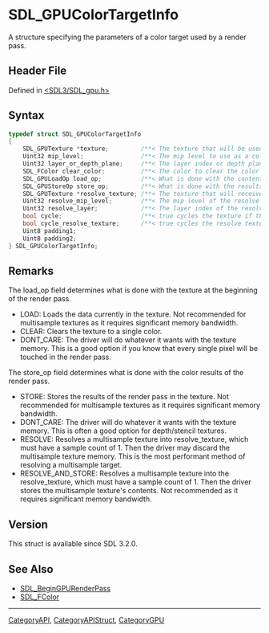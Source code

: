 # SDL_GPUColorTargetInfo

A structure specifying the parameters of a color target used by a render pass.

## Header File

Defined in [<SDL3/SDL_gpu.h>](https://github.com/libsdl-org/SDL/blob/main/include/SDL3/SDL_gpu.h)

## Syntax

```c
typedef struct SDL_GPUColorTargetInfo
{
    SDL_GPUTexture *texture;         /**< The texture that will be used as a color target by a render pass. */
    Uint32 mip_level;                /**< The mip level to use as a color target. */
    Uint32 layer_or_depth_plane;     /**< The layer index or depth plane to use as a color target. This value is treated as a layer index on 2D array and cube textures, and as a depth plane on 3D textures. */
    SDL_FColor clear_color;          /**< The color to clear the color target to at the start of the render pass. Ignored if SDL_GPU_LOADOP_CLEAR is not used. */
    SDL_GPULoadOp load_op;           /**< What is done with the contents of the color target at the beginning of the render pass. */
    SDL_GPUStoreOp store_op;         /**< What is done with the results of the render pass. */
    SDL_GPUTexture *resolve_texture; /**< The texture that will receive the results of a multisample resolve operation. Ignored if a RESOLVE* store_op is not used. */
    Uint32 resolve_mip_level;        /**< The mip level of the resolve texture to use for the resolve operation. Ignored if a RESOLVE* store_op is not used. */
    Uint32 resolve_layer;            /**< The layer index of the resolve texture to use for the resolve operation. Ignored if a RESOLVE* store_op is not used. */
    bool cycle;                      /**< true cycles the texture if the texture is bound and load_op is not LOAD */
    bool cycle_resolve_texture;      /**< true cycles the resolve texture if the resolve texture is bound. Ignored if a RESOLVE* store_op is not used. */
    Uint8 padding1;
    Uint8 padding2;
} SDL_GPUColorTargetInfo;
```

## Remarks

The load_op field determines what is done with the texture at the beginning
of the render pass.

- LOAD: Loads the data currently in the texture. Not recommended for
  multisample textures as it requires significant memory bandwidth.
- CLEAR: Clears the texture to a single color.
- DONT_CARE: The driver will do whatever it wants with the texture memory.
  This is a good option if you know that every single pixel will be touched
  in the render pass.

The store_op field determines what is done with the color results of the
render pass.

- STORE: Stores the results of the render pass in the texture. Not
  recommended for multisample textures as it requires significant memory
  bandwidth.
- DONT_CARE: The driver will do whatever it wants with the texture memory.
  This is often a good option for depth/stencil textures.
- RESOLVE: Resolves a multisample texture into resolve_texture, which must
  have a sample count of 1. Then the driver may discard the multisample
  texture memory. This is the most performant method of resolving a
  multisample target.
- RESOLVE_AND_STORE: Resolves a multisample texture into the
  resolve_texture, which must have a sample count of 1. Then the driver
  stores the multisample texture's contents. Not recommended as it requires
  significant memory bandwidth.

## Version

This struct is available since SDL 3.2.0.

## See Also

- [SDL_BeginGPURenderPass](SDL_BeginGPURenderPass)
- [SDL_FColor](SDL_FColor)

----
[CategoryAPI](CategoryAPI), [CategoryAPIStruct](CategoryAPIStruct), [CategoryGPU](CategoryGPU)

